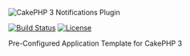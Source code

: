![CakePHP 3 Notifications Plugin](https://raw.githubusercontent.com/scherersoftware/cakephp-app-template/v2/app-template.png.png)

[![Build Status](https://travis-ci.org/scherersoftware/cakephp-app-template.svg?branch=v2-dev)](https://travis-ci.org/scherersoftware/cakephp-app-template)
[![License](https://img.shields.io/badge/license-MIT-brightgreen.svg?style=flat-square)](LICENSE.txt)

Pre-Configured Application Template for CakePHP 3